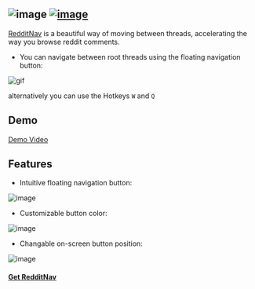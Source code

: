 ![image](http://i.imgur.com/VnfEuzT.png?2) [![image](https://developer.chrome.com/webstore/images/ChromeWebStore_BadgeWBorder_v2_206x58.png)](https://chrome.google.com/webstore/detail/reddit-nav/dpkijnoebmekoiafbkledpjhkpgllkfe)
---------

[RedditNav](https://chrome.google.com/webstore/detail/reddit-nav/dpkijnoebmekoiafbkledpjhkpgllkfe) is a beautiful way of moving between threads, accelerating the way you browse reddit comments.
 - You can navigate between root threads using the floating navigation button:
 
 ![gif](https://giant.gfycat.com/WarmheartedFastAgouti.gif)
  
  alternatively you can use the Hotkeys `W` and `Q`
  
**Demo**
---------
<a href="http://www.youtube.com/watch?v=42zCcd-rNzo" target="_blank">Demo Video</a>
  
**Features**
---------
 - Intuitive floating navigation button:
 
 ![image](http://i.imgur.com/fvER7Kl.png?2)

 - Customizable button color: 
 
 ![image](http://i.imgur.com/OZZbgKu.png?1)
 
 - Changable on-screen button position:
 
 ![image](http://i.imgur.com/16SGwIR.png?1)

#### [Get RedditNav](https://chrome.google.com/webstore/detail/reddit-nav/dpkijnoebmekoiafbkledpjhkpgllkfe)
